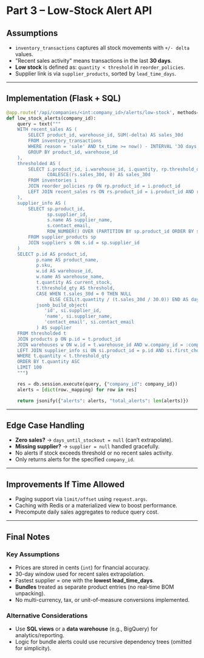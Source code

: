 # Part 3 – Low-Stock Alert API

## Assumptions

- `inventory_transactions` captures all stock movements with `+/- delta` values.
- "Recent sales activity" means transactions in the last **30 days**.
- **Low stock** is defined as: `quantity < threshold` in `reorder_policies`.
- Supplier link is via `supplier_products`, sorted by `lead_time_days`.

---

## Implementation (Flask + SQL)

```python
@app.route('/api/companies/<int:company_id>/alerts/low-stock', methods=['GET'])
def low_stock_alerts(company_id):
    query = text("""
    WITH recent_sales AS (
        SELECT product_id, warehouse_id, SUM(-delta) AS sales_30d
        FROM inventory_transactions
        WHERE reason = 'sale' AND tx_time >= now() - INTERVAL '30 days'
        GROUP BY product_id, warehouse_id
    ),
    thresholded AS (
        SELECT i.product_id, i.warehouse_id, i.quantity, rp.threshold_qty,
               COALESCE(rs.sales_30d, 0) AS sales_30d
        FROM inventories i
        JOIN reorder_policies rp ON rp.product_id = i.product_id
        LEFT JOIN recent_sales rs ON rs.product_id = i.product_id AND rs.warehouse_id = i.warehouse_id
    ),
    supplier_info AS (
        SELECT sp.product_id,
               sp.supplier_id,
               s.name AS supplier_name,
               s.contact_email,
               ROW_NUMBER() OVER (PARTITION BY sp.product_id ORDER BY sp.lead_time_days) = 1 AS first_choice
        FROM supplier_products sp
        JOIN suppliers s ON s.id = sp.supplier_id
    )
    SELECT p.id AS product_id,
           p.name AS product_name,
           p.sku,
           w.id AS warehouse_id,
           w.name AS warehouse_name,
           t.quantity AS current_stock,
           t.threshold_qty AS threshold,
           CASE WHEN t.sales_30d = 0 THEN NULL
                ELSE CEIL(t.quantity / (t.sales_30d / 30.0)) END AS days_until_stockout,
           jsonb_build_object(
              'id', si.supplier_id,
              'name', si.supplier_name,
              'contact_email', si.contact_email
           ) AS supplier
    FROM thresholded t
    JOIN products p ON p.id = t.product_id
    JOIN warehouses w ON w.id = t.warehouse_id AND w.company_id = :company_id
    LEFT JOIN supplier_info si ON si.product_id = p.id AND si.first_choice
    WHERE t.quantity < t.threshold_qty
    ORDER BY t.quantity ASC
    LIMIT 100
    """)

    res = db.session.execute(query, {"company_id": company_id})
    alerts = [dict(row._mapping) for row in res]

    return jsonify({"alerts": alerts, "total_alerts": len(alerts)})
```

---

## Edge Case Handling

- **Zero sales?** → `days_until_stockout = null` (can’t extrapolate).
- **Missing supplier?** → `supplier = null` handled gracefully.
- No alerts if stock exceeds threshold or no recent sales activity.
- Only returns alerts for the specified `company_id`.

---

## Improvements If Time Allowed

- Paging support via `limit/offset` using `request.args`.
- Caching with Redis or a materialized view to boost performance.
- Precompute daily sales aggregates to reduce query cost.

---

## Final Notes

### Key Assumptions

- Prices are stored in cents (`int`) for financial accuracy.
- 30-day window used for recent sales extrapolation.
- Fastest supplier = one with the **lowest lead_time_days**.
- **Bundles** treated as separate product entries (no real-time BOM unpacking).
- No multi-currency, tax, or unit-of-measure conversions implemented.

### Alternative Considerations

- Use **SQL views** or a **data warehouse** (e.g., BigQuery) for analytics/reporting.
- Logic for bundle alerts could use recursive dependency trees (omitted for simplicity).
